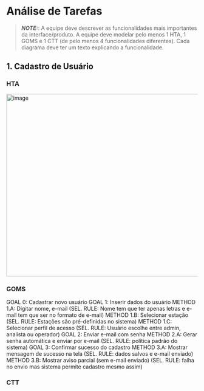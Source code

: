 # Análise de Tarefas

> **_NOTE:_**: A equipe deve descrever as funcionalidades mais importantes da interface/produto. A equipe deve modelar pelo menos 1 HTA, 1 GOMS e 1 CTT (de pelo menos 4 funcionalidades diferentes). Cada diagrama deve ter um texto explicando a funcionalidade.

## 1. Cadastro de Usuário

### HTA
<img width="1337" height="480" alt="image" src="https://github.com/user-attachments/assets/e7775ce4-bacc-416f-bf4e-1f2920efb55d" />

### GOMS
GOAL 0: Cadastrar novo usuário
    GOAL 1: Inserir dados do usuário
        METHOD 1.A: Digitar nome, e-mail
        (SEL. RULE: Nome tem que ter apenas letras e e-mail tem que ser no formato de e-mail)
        METHOD 1.B: Selecionar estação
        (SEL. RULE: Estações são pré-definidas no sistema)
        METHOD 1.C: Selecionar perfil de acesso
        (SEL. RULE: Usuário escolhe entre admin, analista ou operador)
    GOAL 2: Enviar e-mail com senha
        METHOD 2.A: Gerar senha automática e enviar por e-mail
        (SEL. RULE: política padrão do sistema)
    GOAL 3: Confirmar sucesso do cadastro
        METHOD 3.A: Mostrar mensagem de sucesso na tela
        (SEL. RULE: dados salvos e e-mail enviado)
        METHOD 3.B: Mostrar aviso parcial (sem e-mail enviado)
        (SEL. RULE: falha no envio mas sistema permite cadastro mesmo assim)

### CTT

